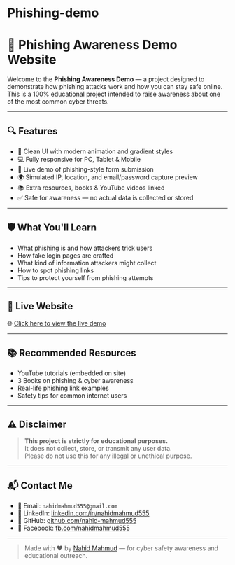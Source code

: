 # Phishing-demo

# 🎯 Phishing Awareness Demo Website

Welcome to the **Phishing Awareness Demo** — a project designed to demonstrate how phishing attacks work and how you can stay safe online. This is a 100% educational project intended to raise awareness about one of the most common cyber threats.

---

## 🔍 Features

- 🎨 Clean UI with modern animation and gradient styles  
- 💻 Fully responsive for PC, Tablet & Mobile  
- 🧠 Live demo of phishing-style form submission  
- 🌍 Simulated IP, location, and email/password capture preview  
- 📚 Extra resources, books & YouTube videos linked  
- ✅ Safe for awareness — no actual data is collected or stored

---

## 🛡️ What You'll Learn

- What phishing is and how attackers trick users  
- How fake login pages are crafted  
- What kind of information attackers might collect  
- How to spot phishing links  
- Tips to protect yourself from phishing attempts  

---

## 📸 Live Website

🌐 [Click here to view the live demo](https://nahid-mahmud555.github.io/Phishing-demo/)

---

## 📚 Recommended Resources

- YouTube tutorials (embedded on site)
- 3 Books on phishing & cyber awareness
- Real-life phishing link examples
- Safety tips for common internet users

---

## ⚠️ Disclaimer

> **This project is strictly for educational purposes.**  
> It does not collect, store, or transmit any user data.  
> Please do not use this for any illegal or unethical purpose.

---

## 📬 Contact Me

- 📧 Email: `nahidmahmud555@gmail.com`  
- 🔗 LinkedIn: [linkedin.com/in/nahidmahmud555](https://linkedin.com/in/nahidmahmud555)  
- 🐙 GitHub: [github.com/nahid-mahmud555](https://github.com/nahid-mahmud555)  
- 📘 Facebook: [fb.com/nahidmahmud555](https://facebook.com/nahidmahmud555)

---

> Made with ❤️ by [Nahid Mahmud](https://github.com/nahid-mahmud555) — for cyber safety awareness and educational outreach.

